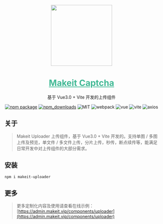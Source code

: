 <p align="center">
    <a href="https://admin.makeit.vip/">
        <img width="200" src="https://file.makeit.vip/MIIT/M00/00/00/ajRkHV_pUyOALE2LAAAtlj6Tt_s370.png">
    </a>
</p>

<h1 align="center" color="green">
    <a href="https://admin.makeit.vip/components/captcha" target="_blank" style="color: #41b995">
        Makeit Captcha
    </a>
</h1>

<div align="center">
基于 Vue3.0 + Vite 开发的上传组件

[![npm package](https://img.shields.io/npm/v/makeit-uploader.svg?style=flat-square)](https://www.npmjs.org/package/makeit-captcha)
[![npm_downloads](http://img.shields.io/npm/dm/makeit-uploader.svg?style=flat-square)](http://www.npmtrends.com/makeit-captcha)
![MIT](https://img.shields.io/badge/license-MIT-ff69b4.svg)
![webpack](https://img.shields.io/badge/webpack-5.17.0-orange.svg)
![vue](https://img.shields.io/badge/vue-3.0.5-green.svg)
![vite](https://img.shields.io/badge/vite-1.0.0-yellow.svg)
![axios](https://img.shields.io/badge/axios-0.21.1-red.svg)
</div>

## 关于

> Makeit Uploader 上传组件，基于 Vue3.0 + Vite 开发的。支持单图 / 多图上传及预览，单文件 / 多文件上传，分片上传，秒传，断点续传等，能满足日常开发中对上传组件的大部分需求。

## 安装

```bash
npm i makeit-uploader
```

## 更多
> 更多定制化内容及使用请查看在线示例：[https://admin.makeit.vip/components/uploader](https://admin.makeit.vip/components/uploader)
